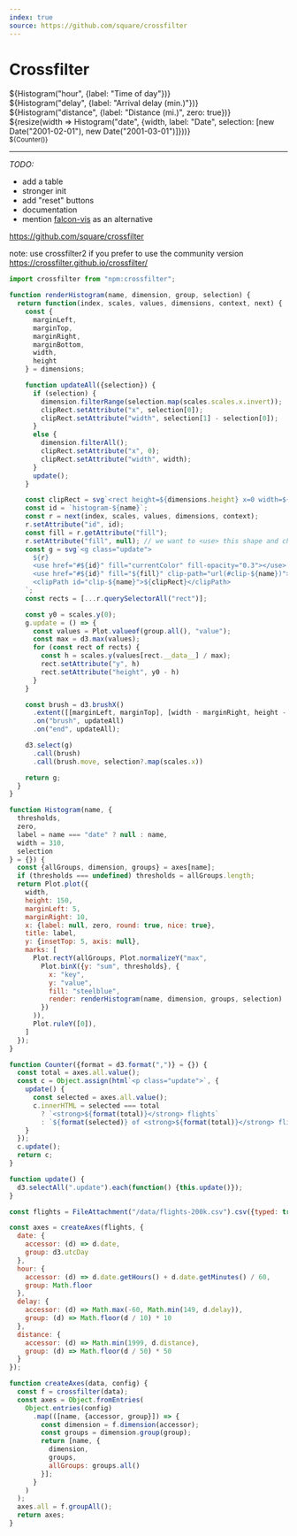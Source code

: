 ```yaml
---
index: true
source: https://github.com/square/crossfilter
---
```


# Crossfilter

<div style="max-width: 880px;">
<div class="grid grid-cols-3">
  <div>${Histogram("hour", {label: "Time of day"})}</div>
  <div>${Histogram("delay", {label: "Arrival delay (min.)"})}</div>
  <div>${Histogram("distance", {label: "Distance (mi.)", zero: true})}</div>
  <div class="grid-colspan-3">${resize(width => Histogram("date", {width, label: "Date", selection: [new Date("2001-02-01"), new Date("2001-03-01")]}))}</div>
  <div class="grid-colspan-3"><small>${Counter()}</small></div>
</div>
</div>

<style>
  rect.selection {fill: steelblue; fill-opacity: 0.15;}
  figure h2 {font-weight: normal; font-size: 1rem;}
</style>

---

_TODO:_
- add a table
- stronger init
- add "reset" buttons
- documentation
- mention [falcon-vis](https://github.com/vega/falcon) as an alternative


https://github.com/square/crossfilter

note: use crossfilter2 if you prefer to use the community version https://crossfilter.github.io/crossfilter/


```js echo
import crossfilter from "npm:crossfilter";
```

```js echo
function renderHistogram(name, dimension, group, selection) {
  return function(index, scales, values, dimensions, context, next) {
    const {
      marginLeft,
      marginTop,
      marginRight,
      marginBottom,
      width,
      height
    } = dimensions;

    function updateAll({selection}) {
      if (selection) {
        dimension.filterRange(selection.map(scales.scales.x.invert));
        clipRect.setAttribute("x", selection[0]);
        clipRect.setAttribute("width", selection[1] - selection[0]);
      }
      else {
        dimension.filterAll();
        clipRect.setAttribute("x", 0);
        clipRect.setAttribute("width", width);
      }
      update();
    }

    const clipRect = svg`<rect height=${dimensions.height} x=0 width=${width}>`;
    const id = `histogram-${name}`;
    const r = next(index, scales, values, dimensions, context);
    r.setAttribute("id", id);
    const fill = r.getAttribute("fill");
    r.setAttribute("fill", null); // we want to <use> this shape and change its fill
    const g = svg`<g class="update">
      ${r}
      <use href="#${id}" fill="currentColor" fill-opacity="0.3"></use>
      <use href="#${id}" fill="${fill}" clip-path="url(#clip-${name})"></use>
      <clipPath id="clip-${name}">${clipRect}</clipPath>
    `;
    const rects = [...r.querySelectorAll("rect")];

    const y0 = scales.y(0);
    g.update = () => {
      const values = Plot.valueof(group.all(), "value");
      const max = d3.max(values);
      for (const rect of rects) {
        const h = scales.y(values[rect.__data__] / max);
        rect.setAttribute("y", h)
        rect.setAttribute("height", y0 - h)
      }
    }

    const brush = d3.brushX()
      .extent([[marginLeft, marginTop], [width - marginRight, height - marginBottom]])
      .on("brush", updateAll)
      .on("end", updateAll);

    d3.select(g)
      .call(brush)
      .call(brush.move, selection?.map(scales.x))

    return g;
  }
}

function Histogram(name, {
  thresholds,
  zero,
  label = name === "date" ? null : name,
  width = 310,
  selection
} = {}) {
  const {allGroups, dimension, groups} = axes[name];
  if (thresholds === undefined) thresholds = allGroups.length;
  return Plot.plot({
    width,
    height: 150,
    marginLeft: 5,
    marginRight: 10,
    x: {label: null, zero, round: true, nice: true},
    title: label,
    y: {insetTop: 5, axis: null},
    marks: [
      Plot.rectY(allGroups, Plot.normalizeY("max",
        Plot.binX({y: "sum", thresholds}, {
          x: "key",
          y: "value",
          fill: "steelblue",
          render: renderHistogram(name, dimension, groups, selection)
        })
      )),
      Plot.ruleY([0]),
    ]
  });
}

function Counter({format = d3.format(",")} = {}) {
  const total = axes.all.value();
  const c = Object.assign(html`<p class="update">`, {
    update() {
      const selected = axes.all.value();
      c.innerHTML = selected === total
        ? `<strong>${format(total)}</strong> flights`
        : `${format(selected)} of <strong>${format(total)}</strong> flights selected`
    }
  });
  c.update();
  return c;
}

function update() {
  d3.selectAll(".update").each(function() {this.update()});
}
```

```js echo
const flights = FileAttachment("/data/flights-200k.csv").csv({typed: true});
```

```js echo
const axes = createAxes(flights, {
  date: {
    accessor: (d) => d.date,
    group: d3.utcDay
  },
  hour: {
    accessor: (d) => d.date.getHours() + d.date.getMinutes() / 60,
    group: Math.floor
  },
  delay: {
    accessor: (d) => Math.max(-60, Math.min(149, d.delay)),
    group: (d) => Math.floor(d / 10) * 10
  },
  distance: {
    accessor: (d) => Math.min(1999, d.distance),
    group: (d) => Math.floor(d / 50) * 50
  }
});
```

```js echo
function createAxes(data, config) {
  const f = crossfilter(data);
  const axes = Object.fromEntries(
    Object.entries(config)
      .map(([name, {accessor, group}]) => {
        const dimension = f.dimension(accessor);
        const groups = dimension.group(group);
        return [name, {
          dimension,
          groups,
          allGroups: groups.all()
        }];
      }
    )
  );
  axes.all = f.groupAll();
  return axes;
}
```
